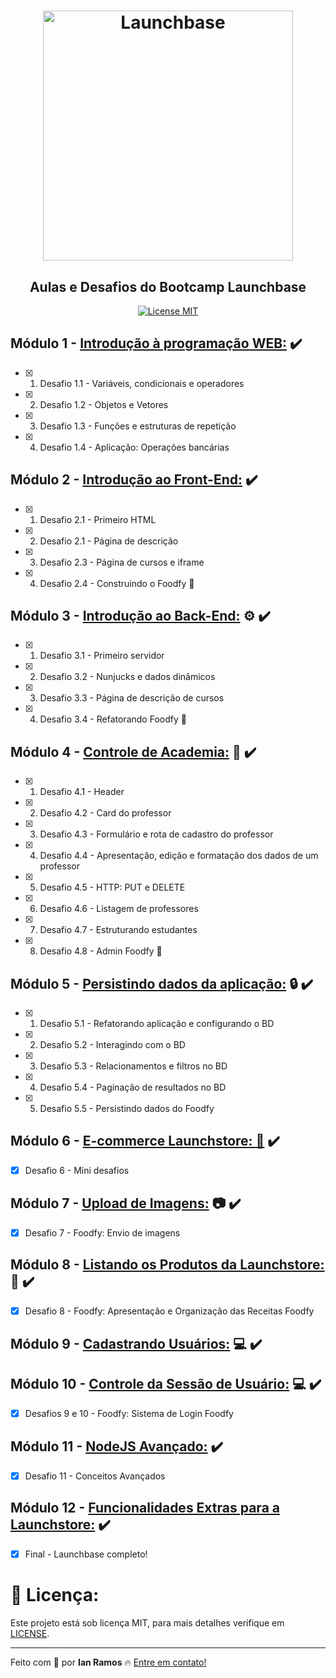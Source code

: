 <h1 align="center">
    <img alt="Launchbase" src="https://storage.googleapis.com/golden-wind/bootcamp-launchbase/logo.png" width="400px" />
</h1>

<h2 align="center"> Aulas e Desafios do Bootcamp Launchbase </h2>

<p align="center"> 
  <a href="https://opensource.org/licenses/MIT"> 
    <img src="https://img.shields.io/badge/license-MIT-brightgreen" alt="License MIT"> 
  </a> 
</p> 

## Módulo 1 - [Introdução à programação WEB:](https://github.com/i-ramoss/Bootcamp-LaunchBase/tree/master/intro-programacao-web) :heavy_check_mark:
- [x] 1. Desafio 1.1 - Variáveis, condicionais e operadores
- [x] 2. Desafio 1.2 - Objetos e Vetores
- [x] 3. Desafio 1.3 - Funções e estruturas de repetição
- [x] 4. Desafio 1.4 - Aplicação: Operações bancárias

## Módulo 2 - [Introdução ao Front-End:](https://github.com/i-ramoss/Bootcamp-LaunchBase/tree/master/iniciando-no-frontend) :heavy_check_mark:
- [x] 1. Desafio 2.1 - Primeiro HTML
- [x] 2. Desafio 2.1 - Página de descrição
- [x] 3. Desafio 2.3 - Página de cursos e iframe
- [x] 4. Desafio 2.4 - Construindo o Foodfy :fork_and_knife:

## Módulo 3 - [Introdução ao Back-End:](https://github.com/i-ramoss/Bootcamp-LaunchBase/tree/master/iniciando-no-backend) ⚙ :heavy_check_mark:
- [x] 1. Desafio 3.1 - Primeiro servidor
- [x] 2. Desafio 3.2 - Nunjucks e dados dinâmicos
- [x] 3. Desafio 3.3 - Página de descrição de cursos
- [x] 4. Desafio 3.4 - Refatorando Foodfy :fork_and_knife:

## Módulo 4 - [Controle de Academia:](https://github.com/i-ramoss/Bootcamp-LaunchBase/tree/master/controle-de-academia) :muscle: :heavy_check_mark:
- [x] 1. Desafio 4.1 - Header
- [x] 2. Desafio 4.2 - Card do professor
- [x] 3. Desafio 4.3 - Formulário e rota de cadastro do professor
- [x] 4. Desafio 4.4 - Apresentação, edição e formatação dos dados de um professor
- [x] 5. Desafio 4.5 - HTTP: PUT e DELETE
- [x] 6. Desafio 4.6 - Listagem de professores
- [x] 7. Desafio 4.7 - Estruturando estudantes
- [x] 8. Desafio 4.8 - Admin Foodfy :fork_and_knife:

## Módulo 5 - [Persistindo dados da aplicação:](https://github.com/i-ramoss/Bootcamp-LaunchBase/tree/master/persistindo-dados-da-aplicacao) :lock: :heavy_check_mark: 
- [x] 1. Desafio 5.1 - Refatorando aplicação e configurando o BD
- [x] 2. Desafio 5.2 - Interagindo com o BD
- [x] 3. Desafio 5.3 - Relacionamentos e filtros no BD
- [x] 4. Desafio 5.4 - Paginação de resultados no BD
- [x] 5. Desafio 5.5 - Persistindo dados do Foodfy

## Módulo 6 - [E-commerce Launchstore: :department_store:](https://github.com/i-ramoss/Bootcamp-LaunchBase/tree/master/launchstore) :heavy_check_mark:
- [x] Desafio 6 - Mini desafios

## Módulo 7 - [Upload de Imagens:](https://github.com/i-ramoss/Bootcamp-LaunchBase/tree/master/launchstore) :camera: :heavy_check_mark:
- [x] Desafio 7 - Foodfy: Envio de imagens 

## Módulo 8 - [Listando os Produtos da Launchstore:](https://github.com/i-ramoss/Bootcamp-LaunchBase/tree/master/launchstore) :shopping_cart: :heavy_check_mark:
- [x] Desafio 8 - Foodfy: Apresentação e Organização das Receitas Foodfy

## Módulo 9 - [Cadastrando Usuários:](https://github.com/i-ramoss/Bootcamp-LaunchBase/tree/master/cadastrando-usuarios) :computer: :heavy_check_mark:

## Módulo 10 - [Controle da Sessão de Usuário:](https://github.com/i-ramoss/Bootcamp-LaunchBase/tree/master/cadastrando-usuarios) :computer: :heavy_check_mark:
- [x] Desafios 9 e 10 - Foodfy: Sistema de Login Foodfy

## Módulo 11 - [NodeJS Avançado:](https://github.com/i-ramoss/Bootcamp-LaunchBase/tree/master/node-js-avancado) :heavy_check_mark:
- [x] Desafio 11 - Conceitos Avançados

## Módulo 12 - [Funcionalidades Extras para a Launchstore:]((https://github.com/i-ramoss/Bootcamp-LaunchBase/tree/master/node-js-avancado)) :heavy_check_mark:
- [x] Final - Launchbase completo!


 
# :key: Licença:

Este projeto está sob licença MIT, para mais detalhes verifique em [LICENSE](https://github.com/i-ramoss/Bootcamp-LaunchBase/blob/master/LICENSE).

---

Feito com :green_heart: por **Ian Ramos** :fire: [Entre em contato!](https://www.linkedin.com/in/ian-ramos/)